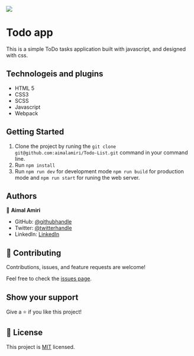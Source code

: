 ![](https://img.shields.io/badge/Microverse-blueviolet)

# Todo app 

This is a simple ToDo tasks application built with javascript, and designed with css.

## Technologeis and plugins

- HTML 5
- CSS3
- SCSS
- Javascript
- Webpack

## Getting Started

1. Clone the project by runing the `git clone git@github.com:aimalamiri/Todo-List.git` command in your command line.
2. Run `npm install`
3. Run `npm run dev` for development mode `npm run build` for production mode and `npm run start` for runing the web server.

## Authors

👤 **Aimal Amiri**

- GitHub: [@githubhandle](https://github.com/aimalamiri)
- Twitter: [@twitterhandle](https://twitter.com/Aimalamiri)
- LinkedIn: [LinkedIn](https://linkedin.com/in/aimal-amiri)

## 🤝 Contributing

Contributions, issues, and feature requests are welcome!

Feel free to check the [issues page](../../issues/).

## Show your support

Give a ⭐️ if you like this project!

## 📝 License

This project is [MIT](./MIT.md) licensed.
